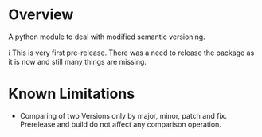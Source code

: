 # Overview
A python module to deal with modified semantic versioning.

:information_source: This is very first pre-release. There was a need to release the package as it is now and still many things are missing.

# Known Limitations
- Comparing of two Versions only by major, minor, patch and fix. Prerelease and build do not affect any comparison operation.